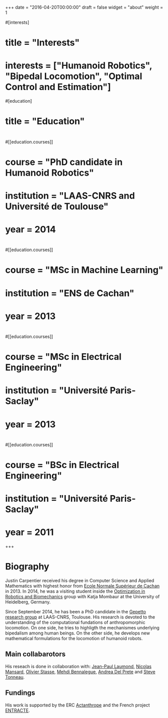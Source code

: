 +++
date = "2016-04-20T00:00:00"
draft = false
widget = "about"
weight = 1

#[interests]
#  title = "Interests"
#  interests =  ["Humanoid Robotics", "Bipedal Locomotion", "Optimal Control and Estimation"]

#[education]
#  title = "Education"
#
#[[education.courses]]
#  course = "PhD candidate in Humanoid Robotics"
#  institution = "LAAS-CNRS and Université de Toulouse"
#  year = 2014
#
#[[education.courses]]
#  course = "MSc in Machine Learning"
#  institution = "ENS de Cachan"
#  year = 2013
#
#[[education.courses]]
#  course = "MSc in Electrical Engineering"
#  institution = "Université Paris-Saclay"
#  year = 2013
#
#[[education.courses]]
#  course = "BSc in Electrical Engineering"
#  institution = "Université Paris-Saclay"
#  year = 2011

+++

# Biography

Justin Carpentier received his degree in Computer Science and Applied Mathematics with highest honor from [Ecole Normale Supérieur de Cachan](http://www.ens-cachan.fr/version-anglaise/) in 2013. In 2014, he was a visiting student inside the [Optimization in Robotics and Biomechanics](http://orb.iwr.uni-heidelberg.de) group with Katja Mombaur at the University of Heidelberg, Germany. 

Since September 2014, he has been a PhD candidate in the [Gepetto research group](http://projects.laas.fr/gepetto/index.php) at LAAS-CNRS, Toulouse. His research is devoted to the understanding of the computational fundations of anthropomorphic locomotion. On one side, he tries to highligth the mechanismes underlying bipedalism among human beings. On the other side, he develops new mathematical formulations for the locomotion of humanoid robots.

## Main collabarotors

His reseach is done in collaboration with:
[Jean-Paul Laumond](http://homepages.laas.fr/jpl), [Nicolas Mansard](http://projects.laas.fr/gepetto/index.php/Members/NicolasMansard), [Olivier Stasse](https://homepages.laas.fr/ostasse/drupal/node/11), [Mehdi Bennalegue](http://mehdi.benallegue.com), [Andrea Del Prete](http://projects.laas.fr/gepetto/index.php/Members/AndreaDelPrete) and [Steve Tonneau](http://www.stevetonneau.fr).

## Fundings

His work is supported by the ERC [Actanthrope](http://actanthrope.laas.fr) and the French project [ENTRACTE](http://homepages.laas.fr/nmansard/entracte/index.php).
